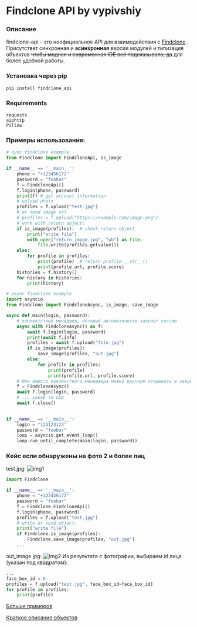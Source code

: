 # Findclone API by vypivshiy
### Описание
findclone-api - это неофициальное API для взаимодействия с [Findclone](https://findclone.ru) .
Присутствет синхронная и __асинхронная__ версии модулей и типизация объектов 
~~чтобы модная и современная IDE всё подсказывала, да~~ для более удобной
работы.
### Установка через pip
`pip install findclone_api`
### Requirements
```
requests
aiohttp
Pillow
```
### Примеры использования:

```python
# sync findclone example
from Findclone import FindcloneApi, is_image

if __name__ == '__main__':
    phone = "+123456172"
    password = "foobar"
    f = FindcloneApi()
    f.login(phone, password)
    print(f) # get account information
    # upload photo
    profiles = f.upload("test.jpg")
    # or send image url
    # profiles = f.upload("https://example.com/image.png")
    # work with return object:
    if is_image(profiles):  # check return object
        print("write file")
        with open("return_image.jpg", "wb") as file:
            file.write(profiles.getvalue())
    else:
        for profile in profiles:
            print(profile)  # return profile.__str__()
            print(profile.url, profile.score)
    histories = f.history()
    for history in histories:
        print(history)
```

```python
# async findclone example
import asyncio
from Findclone import FindcloneAsync, is_image, save_image

async def main(login, password):
    # контектстный менеджер, который автоматически закроет сессию
    async with FindcloneAsync() as f:
        await f.login(login, password)
        print(await f.info)
        profiles = await f.upload("file.jpg")
        if is_image(profiles):
            save_image(profiles, "out.jpg")
        else:
            for profile in profiles:
                print(profile)
                print(profile.url, profile.score)
    # Или вместо контекстного менеджера можно вручную открывать и закрывать сессию
    f = FindcloneAsync()
    await f.login(login, password)
    # ... какой то код
    await f.close()
        

if __name__ == '__main__':
    login = "123123123"
    password = "foobar"
    loop = asyncio.get_event_loop()
    loop.run_until_complete(main(login, password))
```
### Кейс если обнаружены на фото 2 и более лиц
test.jpg:
![img1](https://i.ibb.co/ZN2RM5F/Young-happy-couple-using-two-phones-share-social-media-news-at-home-smiling-husband-and-wife-millenn.jpg)
```python
import Findclone

if __name__ == '__main__':
    phone = "+123456172"
    password = "foobar"
    f = Findclone.FindcloneApi()
    f.login(phone, password)
    profiles = f.upload("test.jpg") 
    # write or send object:
    print("write file")
    if Findclone.is_image(profiles):
        Findclone.save_image(profiles, "out.jpg")
    ...
```
out_image.jpg:
![img2](https://i.ibb.co/SnrGGnD/test-123.png)
Из результата с фотографии, выбираем id лица (указан под квадратом):
```python
...
face_box_id = 0
profiles = f.upload("test.jpg", face_box_id=face_box_id)
for profile in profiles:
    print(profile)
``` 
[Больше примеров](https://github.com/vypivshiy/findclone_api/tree/main/examples)

[Краткое описание объектов](examples/OBJECTS.md)